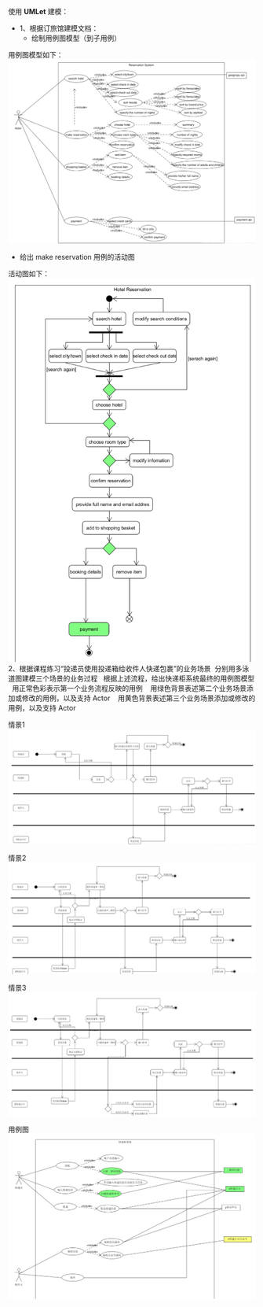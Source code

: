 使用 **UMLet** 建模：
  
* 1、根据订旅馆建模文档：   
  * 绘制用例图模型（到子用例）

  
 用例图模型如下：
     ![图片](/7.png)
     
  * 给出 make reservation 用例的活动图
  
 
活动图如下：
     ![图片](/8.png)
2、根据课程练习“投递员使用投递箱给收件人快递包裹”的业务场景
 分别用多泳道图建模三个场景的业务过程
  根据上述流程，给出快递柜系统最终的用例图模型
  用正常色彩表示第一个业务流程反映的用例
   用绿色背景表述第二个业务场景添加或修改的用例，以及支持 Actor
   用黄色背景表述第三个业务场景添加或修改的用例，以及支持 Actor


情景1
    ![图片](/9.png)

情景2
   ![图片](/10.png)

情景3
   ![图片](/11.png)


用例图
  ![图片](/12.png)

